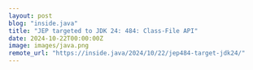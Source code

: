 ```yaml
---
layout: post
blog: "inside.java"
title: "JEP targeted to JDK 24: 484: Class-File API"
date: 2024-10-22T00:00:00Z
image: images/java.png
remote_url: "https://inside.java/2024/10/22/jep484-target-jdk24/"
---
```

